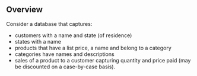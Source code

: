 ## Overview

Consider a database that captures:
- customers with a name and state (of residence)
- states with a name
- products that have a list price, a name and belong to a category
- categories have names and descriptions
- sales of a product to a customer capturing quantity and price paid (may be discounted on a case-by-case basis).
